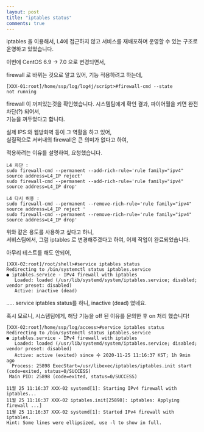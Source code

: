 ```yaml
---
layout: post
title: "iptables status"
comments: true
---
```


iptables 을 이용해서, 
L4에 접근하지 않고 서비스를 재배포하며 운영할 수 있는 구조로 운영하고 있었습니다. 

이번에 CentOS 6.9 -> 7.0 으로 변경되면서, 

firewall 로 바뀌는 것으로 알고 있어, 기능 적용하려고 하는데, 
 
```
[XXX-01:root]/home/ssp/log/log4j/script>#firewall-cmd --state
not running
```

firewall 이 꺼져있는것을 확인했습니다. 시스템팀에게 확인 결과, 파이어월을 키면 완전 차단(?) 되어서,  
기능을 꺼두었다고 합니다.  

실제 IPS 와 웹방화벽 등이 그 역활을 하고 있어,  
실질적으로 서버내의 firewall은 큰 의미가 없다고 하여,  

적용하려는 이유를 설명하여, 요청했습니다.  

```
L4 차단 : 
sudo firewall-cmd --permanent --add-rich-rule='rule family="ipv4" source address=L4_IP reject' 
sudo firewall-cmd --permanent --add-rich-rule='rule family="ipv4" source address=L4_IP drop' 

L4 다시 허용 : 
sudo firewall-cmd --permanent --remove-rich-rule='rule family="ipv4" source address=L4_IP reject '
sudo firewall-cmd --permanent --remove-rich-rule='rule family="ipv4" source address=L4_IP drop' 
```
위와 같은 용도를 사용하고 싶다고 하니,   
서비스팀에서, 그럼 iptables 로 변경해주겠다고 하여, 어제 작업이 완료되었습니다.   

아무리 테스트를 해도 안되어,  

```
[XXX-02:root]/root/shell>#service iptables status
Redirecting to /bin/systemctl status iptables.service
● iptables.service - IPv4 firewall with iptables
   Loaded: loaded (/usr/lib/systemd/system/iptables.service; disabled; vendor preset: disabled)
   Active: inactive (dead)
```

..... service iptables status를 하니, inactive (dead) 였네요.   

혹시 모르니, 시스템팀에게, 해당 기능을 off 된 이유를 문의한 후 on 처리 했습니다!

```
[XXX-02:root]/home/ssp/log/access>#service iptables status
Redirecting to /bin/systemctl status iptables.service
● iptables.service - IPv4 firewall with iptables
   Loaded: loaded (/usr/lib/systemd/system/iptables.service; disabled; vendor preset: disabled)
   Active: active (exited) since 수 2020-11-25 11:16:37 KST; 1h 9min ago
  Process: 25898 ExecStart=/usr/libexec/iptables/iptables.init start (code=exited, status=0/SUCCESS)
 Main PID: 25898 (code=exited, status=0/SUCCESS)

11월 25 11:16:37 XXX-02 systemd[1]: Starting IPv4 firewall with iptables...
11월 25 11:16:37 XXX-02 iptables.init[25898]: iptables: Applying firewall ...]
11월 25 11:16:37 XXX-02 systemd[1]: Started IPv4 firewall with iptables.
Hint: Some lines were ellipsized, use -l to show in full.
```

